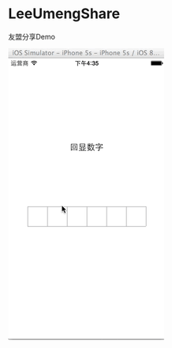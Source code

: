 # LeeUmengShare
友盟分享Demo

![image](https://github.com/yuanjilee/LeeInvationView/blob/master/LeeInvationCode.gif) 
